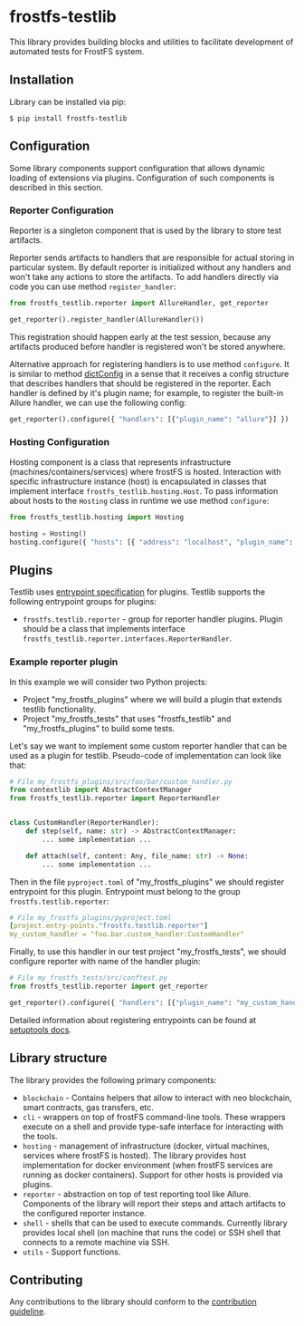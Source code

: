 # frostfs-testlib
This library provides building blocks and utilities to facilitate development of automated tests for FrostFS system.

## Installation
Library can be installed via pip:
```shell
$ pip install frostfs-testlib
```

## Configuration
Some library components support configuration that allows dynamic loading of extensions via plugins. Configuration of such components is described in this section.

### Reporter Configuration
Reporter is a singleton component that is used by the library to store test artifacts.

Reporter sends artifacts to handlers that are responsible for actual storing in particular system. By default reporter is initialized without any handlers and won't take any actions to store the artifacts. To add handlers directly via code you can use method `register_handler`:

```python
from frostfs_testlib.reporter import AllureHandler, get_reporter

get_reporter().register_handler(AllureHandler())
```

This registration should happen early at the test session, because any artifacts produced before handler is registered won't be stored anywhere.

Alternative approach for registering handlers is to use method `configure`. It is similar to method [dictConfig](https://docs.python.org/3/library/logging.config.html#logging.config.dictConfig) in a sense that it receives a config structure that describes handlers that should be registered in the reporter. Each handler is defined by it's plugin name; for example, to register the built-in Allure handler, we can use the following config:

```python
get_reporter().configure({ "handlers": [{"plugin_name": "allure"}] })
```

### Hosting Configuration
Hosting component is a class that represents infrastructure (machines/containers/services) where frostFS is hosted. Interaction with specific infrastructure instance (host) is encapsulated in classes that implement interface `frostfs_testlib.hosting.Host`. To pass information about hosts to the `Hosting` class in runtime we use method `configure`:

```python
from frostfs_testlib.hosting import Hosting

hosting = Hosting()
hosting.configure({ "hosts": [{ "address": "localhost", "plugin_name": "docker" ... }]})
```

## Plugins
Testlib uses [entrypoint specification](https://docs.python.org/3/library/importlib.metadata.html) for plugins. Testlib supports the following entrypoint groups for plugins:
 - `frostfs.testlib.reporter` - group for reporter handler plugins. Plugin should be a class that implements interface `frostfs_testlib.reporter.interfaces.ReporterHandler`.

### Example reporter plugin
In this example we will consider two Python projects:
 - Project "my_frostfs_plugins" where we will build a plugin that extends testlib functionality.
 - Project "my_frostfs_tests" that uses "frostfs_testlib" and "my_frostfs_plugins" to build some tests.

Let's say we want to implement some custom reporter handler that can be used as a plugin for testlib. Pseudo-code of implementation can look like that:
```python
# File my_frostfs_plugins/src/foo/bar/custom_handler.py
from contextlib import AbstractContextManager
from frostfs_testlib.reporter import ReporterHandler


class CustomHandler(ReporterHandler):
    def step(self, name: str) -> AbstractContextManager:
        ... some implementation ...

    def attach(self, content: Any, file_name: str) -> None:
        ... some implementation ...
```

Then in the file `pyproject.toml` of "my_frostfs_plugins" we should register entrypoint for this plugin. Entrypoint must belong to the group `frostfs.testlib.reporter`:
```yaml
# File my_frostfs_plugins/pyproject.toml
[project.entry-points."frostfs.testlib.reporter"]
my_custom_handler = "foo.bar.custom_handler:CustomHandler"
```

Finally, to use this handler in our test project "my_frostfs_tests", we should configure reporter with name of the handler plugin:

```python
# File my_frostfs_tests/src/conftest.py
from frostfs_testlib.reporter import get_reporter

get_reporter().configure({ "handlers": [{"plugin_name": "my_custom_handler"}] })
```

Detailed information about registering entrypoints can be found at [setuptools docs](https://setuptools.pypa.io/en/latest/userguide/entry_point.html).

## Library structure
The library provides the following primary components:
 * `blockchain` - Contains helpers that allow to interact with neo blockchain, smart contracts, gas transfers, etc.
 * `cli` - wrappers on top of frostFS command-line tools. These wrappers execute on a shell and provide type-safe interface for interacting with the tools.
 * `hosting` - management of infrastructure (docker, virtual machines, services where frostFS is hosted). The library provides host implementation for docker environment (when frostFS services are running as docker containers). Support for other hosts is provided via plugins.
 * `reporter` - abstraction on top of test reporting tool like Allure. Components of the library will report their steps and attach artifacts to the configured reporter instance.
 * `shell` - shells that can be used to execute commands. Currently library provides local shell (on machine that runs the code) or SSH shell that connects to a remote machine via SSH.
 * `utils` - Support functions.
 

## Contributing
Any contributions to the library should conform to the [contribution guideline](https://github.com/TrueCloudLab/frostfs-testlib/blob/master/CONTRIBUTING.md).
